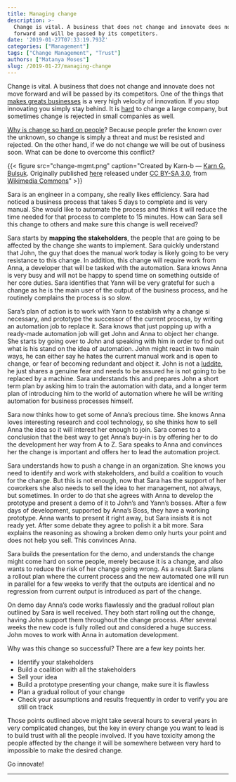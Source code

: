 ```yaml
---
title: Managing change
description: >-
  Change is vital. A business that does not change and innovate does not move
  forward and will be passed by its competitors.
date: '2019-01-27T07:33:19.793Z'
categories: ["Management"]
tags: ["Change Management", "Trust"]
authors: ["Matanya Moses"]
slug: /2019-01-27/managing-change
---
```


Change is vital. A business that does not change and innovate does not move forward and will be passed by its competitors. One of the things that [makes greats businesses](https://www.businessinsider.com/innovate-or-die-a-mantra-for-every-business-2013-7) is a very high velocity of innovation. If you stop innovating you simply stay behind. It is [hard](https://www.forbes.com/sites/tendayiviki/2018/11/04/why-large-companies-continue-to-struggle-with-innovation/#359c0a8367b4) to change a large company, but sometimes change is rejected in small companies as well.

[Why is change so hard on people](https://hbr.org/2012/09/ten-reasons-people-resist-chang)? Because people prefer the known over the unknown, so change is simply a threat and must be resisted and rejected. On the other hand, if we do not change we will be out of business soon. What can be done to overcome this conflict?

{{< figure src="change-mgmt.png" caption="Created by Karn-b — [Karn G. Bulsuk](http://www.bulsuk.com). Originally published [here](http://www.bulsuk.com/2009/02/taking-first-step-with-pdca.html) released under [CC BY-SA 3.0](https://creativecommons.org/licenses/by-sa/3.0), from [Wikimedia Commons](https://commons.wikimedia.org)" >}}

Sara is an engineer in a company, she really likes efficiency. Sara had noticed a business process that takes 5 days to complete and is very manual. She would like to automate the process and thinks it will reduce the time needed for that process to complete to 15 minutes. How can Sara sell this change to others and make sure this change is well received?

Sara starts by **mapping the stakeholders**, the people that are going to be affected by the change she wants to implement. Sara quickly understand that John, the guy that does the manual work today is likely going to be very resistance to this change. In addition, this change will require work from Anna, a developer that will be tasked with the automation. Sara knows Anna is very busy and will not be happy to spend time on something outside of her core duties. Sara identifies that Yann will be very grateful for such a change as he is the main user of the output of the business process, and he routinely complains the process is so slow.

Sara’s plan of action is to work with Yann to establish why a change si necessary, and prototype the successor of the current process, by writing an automation job to replace it. Sara knows that just popping up with a ready-made automation job will get John and Anna to object her change. She starts by going over to John and speaking with him in order to find out what is his stand on the idea of automation. John might react in two main ways, he can either say he hates the current manual work and is open to change, or fear of becoming redundant and object it. John is not a [luddite](https://en.wikipedia.org/wiki/Luddite), he just shares a genuine fear and needs to be assured he is not going to be replaced by a machine. Sara understands this and prepares John a short term plan by asking him to train the automation with data, and a longer term plan of introducing him to the world of automation where he will be writing automation for business processes himself.

Sara now thinks how to get some of Anna’s precious time. She knows Anna loves interesting research and cool technology, so she thinks how to sell Anna the idea so it will interest her enough to join. Sara comes to a conclusion that the best way to get Anna’s buy-in is by offering her to do the development her way from A to Z. Sara speaks to Anna and convinces her the change is important and offers her to lead the automation project.

Sara understands how to push a change in an organization. She knows you need to identify and work with stakeholders, and build a coalition to vouch for the change. But this is not enough, now that Sara has the support of her coworkers she also needs to sell the idea to her management, not always, but sometimes. In order to do that she agrees with Anna to develop the prototype and present a demo of it to John’s and Yann’s bosses. After a few days of development, supported by Anna’s Boss, they have a working prototype. Anna wants to present it right away, but Sara insists it is not ready yet. After some debate they agree to polish it a bit more. Sara explains the reasoning as showing a broken demo only hurts your point and does not help you sell. This convinces Anna.

Sara builds the presentation for the demo, and understands the change might come hard on some people, merely because it is a change, and also wants to reduce the risk of her change going wrong. As a result Sara plans a rollout plan where the current process and the new automated one will run in parallel for a few weeks to verify that the outputs are identical and no regression from current output is introduced as part of the change.

On demo day Anna’s code works flawlessly and the gradual rollout plan outlined by Sara is well received. They both start rolling out the change, having John support them throughout the change process. After several weeks the new code is fully rolled out and considered a huge success. John moves to work with Anna in automation development.

Why was this change so successful? There are a few key points her.

*   Identify your stakeholders
*   Build a coalition with all the stakeholders
*   Sell your idea
*   Build a prototype presenting your change, make sure it is flawless
*   Plan a gradual rollout of your change
*   Check your assumptions and results frequently in order to verify you are still on track

Those points outlined above might take several hours to several years in very complicated changes, but the key in every change you want to lead is to build trust with all the people involved. If you have toxicity among the people affected by the change it will be somewhere between very hard to impossible to make the desired change.

Go innovate!

---
